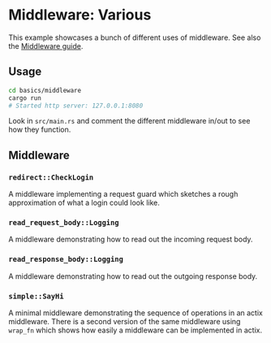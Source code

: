 # Middleware: Various

This example showcases a bunch of different uses of middleware. See also the [Middleware guide](https://actix.rs/docs/middleware/).

## Usage

```bash
cd basics/middleware
cargo run
# Started http server: 127.0.0.1:8080
```

Look in `src/main.rs` and comment the different middleware in/out to see how they function.

## Middleware

### `redirect::CheckLogin`

A middleware implementing a request guard which sketches a rough approximation of what a login could look like.

### `read_request_body::Logging`

A middleware demonstrating how to read out the incoming request body.

### `read_response_body::Logging`

A middleware demonstrating how to read out the outgoing response body.

### `simple::SayHi`

A minimal middleware demonstrating the sequence of operations in an actix middleware.
There is a second version of the same middleware using `wrap_fn` which shows how easily a middleware can be implemented in actix.
